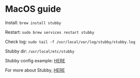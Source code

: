 # MacOS guide

Install: `brew install stubby `

Restart: `sudo brew services restart stubby`

Check log: `sudo tail -f /usr/local/var/log/stubby/stubby.log`

Stubby dir: `/usr/local/etc/stubby`

Stubby config example: [HERE](https://github.com/getdnsapi/stubby/blob/develop/stubby.yml.example)

For more about Stubby, [HERE](https://dnsprivacy.org/wiki/pages/viewpage.action?pageId=3145812)
